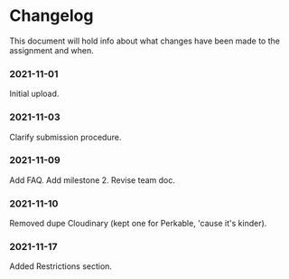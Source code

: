 # Changelog

This document will hold info about what changes have been made to the assignment and when.

### 2021-11-01

Initial upload.

### 2021-11-03

Clarify submission procedure.

### 2021-11-09

Add FAQ.
Add milestone 2.
Revise team doc.

### 2021-11-10

Removed dupe Cloudinary (kept one for Perkable, 'cause it's kinder).

### 2021-11-17

Added Restrictions section.
